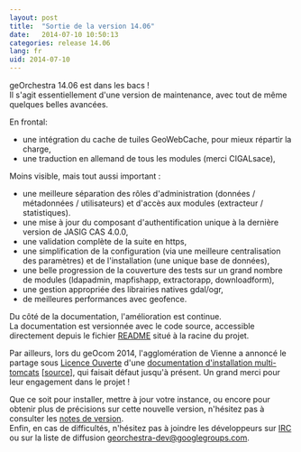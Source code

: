 ```yaml
---
layout: post
title:  "Sortie de la version 14.06"
date:   2014-07-10 10:50:13
categories: release 14.06
lang: fr
uid: 2014-07-10
---
```


geOrchestra 14.06 est dans les bacs !  
Il s'agit essentiellement d'une version de maintenance, avec tout de même quelques belles avancées.

<!--more-->

En frontal:
 * une intégration du cache de tuiles GeoWebCache, pour mieux répartir la charge,
 * une traduction en allemand de tous les modules (merci CIGALsace),

Moins visible, mais tout aussi important :
 * une meilleure séparation des rôles d'administration (données / métadonnées / utilisateurs) et d'accès aux modules (extracteur / statistiques).
 * une mise à jour du composant d'authentification unique à la dernière version de JASIG CAS 4.0.0,
 * une validation complète de la suite en https,
 * une simplification de la configuration (via une meilleure centralisation des paramètres) et de l'installation (une unique base de données),
 * une belle progression de la couverture des tests sur un grand nombre de modules (ldapadmin, mapfishapp, extractorapp, downloadform),
 * une gestion appropriée des librairies natives gdal/ogr,
 * de meilleures performances avec geofence.
 
Du côté de la documentation, l'amélioration est continue.  
La documentation est versionnée avec le code source, accessible directement depuis le fichier [README](https://github.com/georchestra/georchestra/blob/14.06/README.md) situé à la racine du projet.

Par ailleurs, lors du geOcom 2014, l'agglomération de Vienne a annoncé le partage sous [Licence Ouverte](https://github.com/viennagglo/georchestra-doc/blob/master/licence.md) d'une [documentation d'installation multi-tomcats](http://geo.viennagglo.fr/doc/index.html) [[source](https://github.com/viennagglo/georchestra-doc)], qui faisait défaut jusqu'à présent. Un grand merci pour leur engagement dans le projet !

Que ce soit pour installer, mettre à jour votre instance, ou encore pour obtenir plus de précisions sur cette nouvelle version, n'hésitez pas à consulter les [notes de version](https://github.com/georchestra/georchestra/blob/14.06/RELEASE_NOTES.md).  
Enfin, en cas de difficultés, n'hésitez pas à joindre les développeurs sur [IRC](http://webchat.freenode.net/?channels=%23georchestra&uio=d4) ou sur la liste de diffusion [georchestra-dev@googlegroups.com](https://groups.google.com/group/georchestra-dev?hl=fr).
